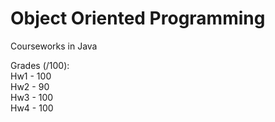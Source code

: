 # Object Oriented Programming
 Courseworks in Java

 Grades (/100):<br>
 Hw1 - 100<br>
 Hw2 -  90<br>
 Hw3 - 100<br>
 Hw4 - 100<br>
